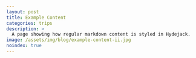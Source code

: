 ```yaml
---
layout: post
title: Example Content
categories: trips
description: >
  A page showing how regular markdown content is styled in Hydejack.
image: /assets/img/blog/example-content-ii.jpg
noindex: true
---
```



